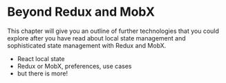 # Beyond Redux and MobX

This chapter will give you an outline of further technologies that you could explore after you have read about local state management and sophisticated state management with Redux and MobX.

- React local state
- Redux or MobX, preferences, use cases
- but there is more!
